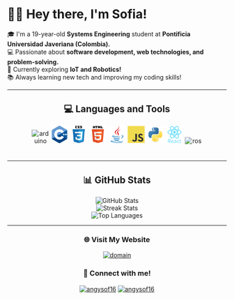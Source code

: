 # 🐱‍💻 Hey there, I'm Sofia!

🎓 I'm a 19-year-old **Systems Engineering** student at **Pontificia Universidad Javeriana (Colombia).**  
💻 Passionate about **software development, web technologies, and problem-solving.**  
🤖 Currently exploring **IoT and Robotics!**  
📚 Always learning new tech and improving my coding skills!  

---


<h2 align="center">💻 Languages and Tools</h2>
<p align="center">
    <img src="https://cdn.worldvectorlogo.com/logos/arduino-1.svg" alt="arduino" width="40" height="40" style="display: inline-block;"/>
    <img src="https://raw.githubusercontent.com/devicons/devicon/master/icons/cplusplus/cplusplus-original.svg" alt="cplusplus" width="40" height="40" style="display: inline-block;"/>
    <img src="https://raw.githubusercontent.com/devicons/devicon/master/icons/css3/css3-original-wordmark.svg" alt="css3" width="40" height="40" style="display: inline-block;"/>
    <img src="https://raw.githubusercontent.com/devicons/devicon/master/icons/html5/html5-original-wordmark.svg" alt="html5" width="40" height="40" style="display: inline-block;"/>
    <img src="https://raw.githubusercontent.com/devicons/devicon/master/icons/java/java-original.svg" alt="java" width="40" height="40" style="display: inline-block;"/>
    <img src="https://raw.githubusercontent.com/devicons/devicon/master/icons/javascript/javascript-original.svg" alt="javascript" width="40" height="40" style="display: inline-block;"/>
    <img src="https://raw.githubusercontent.com/devicons/devicon/master/icons/python/python-original.svg" alt="python" width="40" height="40" style="display: inline-block;"/>
    <img src="https://raw.githubusercontent.com/devicons/devicon/master/icons/react/react-original-wordmark.svg" alt="react" width="40" height="40" style="display: inline-block;"/>
    <img src="https://upload.wikimedia.org/wikipedia/commons/b/bb/Ros_logo.svg" alt="ros" width="40" height="40" style="display: inline-block;"/>
</p>


---


<h2 align="center">📊 GitHub Stats</h2>

<p align="center">
  <img src="https://github-readme-stats.vercel.app/api?username=angysof16&theme=blue-green&hide_border=false&include_all_commits=false&count_private=false" alt="GitHub Stats"><br/>
  <img src="https://nirzak-streak-stats.vercel.app/?user=angysof16&theme=blue-green&hide_border=false" alt="Streak Stats"><br/>
  <img src="https://github-readme-stats.vercel.app/api/top-langs/?username=angysof16&theme=blue-green&hide_border=false&include_all_commits=false&count_private=false&layout=compact" alt="Top Languages">
</p>



---


<h3 align="center">🌐 Visit My Website</h3>
<p align="center">
  <a href="https://angysof16.github.io/portfolio-app/" target="_blank">
    <img width="100" height="100" src="https://img.icons8.com/FFFFFF/carbon-copy/100/domain.png" alt="domain"/>
  </a>
</p>


<h3 align="center">📱 Connect with me!</h3>
<p align="center">
<a href="https://linkedin.com/in/angysof16" target="blank"><img align="center" src="https://raw.githubusercontent.com/rahuldkjain/github-profile-readme-generator/master/src/images/icons/Social/linked-in-alt.svg" alt="angysof16" height="30" width="40" /></a>
<a href="https://instagram.com/angysof16" target="blank"><img align="center" src="https://raw.githubusercontent.com/rahuldkjain/github-profile-readme-generator/master/src/images/icons/Social/instagram.svg" alt="angysof16" height="30" width="40" /></a>
</p>

